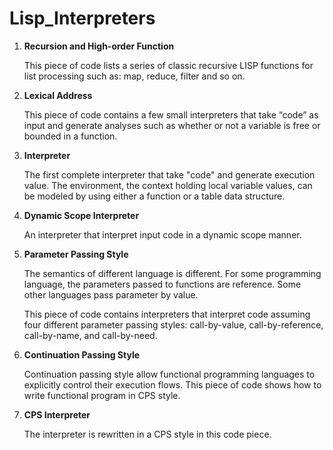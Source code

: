 # Lisp_Interpreters
1. **Recursion and High-order Function**

   This piece of code lists a series of classic recursive LISP functions for list processing such as: map, reduce, filter and so on.

2. **Lexical Address**

   This piece of code contains a few small interpreters that take “code” as input and generate analyses such as whether or not a variable is free or bounded in a function.

3. **Interpreter**

   The first complete interpreter that take "code" and generate execution value. The environment, the context holding local variable values, can be modeled by using either a function or  a table data structure.

4. **Dynamic Scope Interpreter**

   An interpreter that interpret input code in a dynamic scope manner.

5. **Parameter Passing Style**

   The semantics of different language is different. For some programming language, the parameters passed to functions are reference. Some other languages pass parameter by value.  

   This piece of code contains interpreters that interpret code assuming four different parameter passing styles: call-by-value, call-by-reference, call-by-name, and call-by-need. 

6. **Continuation Passing Style**

   Continuation passing style allow functional programming languages to explicitly control their execution flows. This piece of code shows how to write functional program in CPS style.

7. **CPS Interpreter**

   The interpreter is rewritten in a CPS style in this code piece.